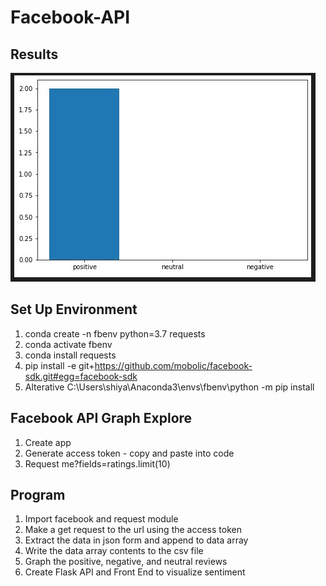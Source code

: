 # Facebook-API
## Results
![Results](https://github.com/shiyanboxer/Facebook-API/blob/main/Screenshot%202020-11-03%20124459.jpg)

## Set Up Environment
1. conda create -n fbenv python=3.7 requests
2. conda activate fbenv
3. conda install requests
4. pip install -e git+https://github.com/mobolic/facebook-sdk.git#egg=facebook-sdk
5. Alterative C:\Users\shiya\Anaconda3\envs\fbenv\python -m pip install <package-name>

## Facebook API Graph Explore
1. Create app
2. Generate access token - copy and paste into code
3. Request me?fields=ratings.limit(10)

## Program 
1. Import facebook and request module
2. Make a get request to the url using the access token 
3. Extract the data in json form and append to data array
4. Write the data array contents to the csv file
5. Graph the positive, negative, and neutral reviews
6. Create Flask API and Front End to visualize sentiment
